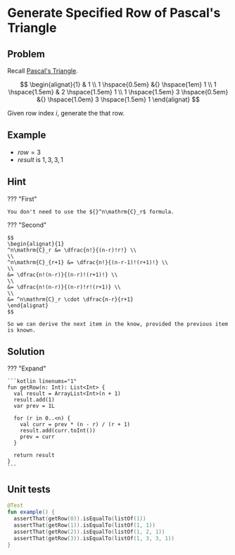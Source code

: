 # Generate Specified Row of Pascal's Triangle

<style>
.md-logo img {
  content: url('/practice/practice-light.png');
}

:root [data-md-color-scheme=slate] .md-logo img  {
  content: url('/practice/practice-dark.png');
}
</style>

## Problem

Recall [Pascal's Triangle](/maths/combinatorics/p-and-c).

$$
\begin{alignat}{1}
& 1 \\
1 \hspace{0.5em} &{} \hspace{1em} 1 \\
1 \hspace{1.5em} & 2 \hspace{1.5em} 1 \\
1 \hspace{1.5em} 3 \hspace{0.5em} &{} \hspace{1.0em} 3 \hspace{1.5em} 1
\end{alignat}
$$

Given row index $i$, generate the that row.

## Example

- $row = 3$
- $result$ is $1, 3, 3, 1$

## Hint

??? "First"

    You don't need to use the ${}^n\mathrm{C}_r$ formula.

??? "Second"

    $$
    \begin{alignat}{1}
    ^n\mathrm{C}_r &= \dfrac{n!}{(n-r)!r!} \\
    \\
    ^n\mathrm{C}_{r+1} &= \dfrac{n!}{(n-r-1)!(r+1)!} \\
    \\
    &= \dfrac{n!(n-r)}{(n-r)!(r+1)!} \\
    \\
    &= \dfrac{n!(n-r)}{(n-r)!r!(r+1)} \\
    \\
    &= ^n\mathrm{C}_r \cdot \dfrac{n-r}{r+1}
    \end{alignat}
    $$

    So we can derive the next item in the know, provided the previous item is known.

## Solution

??? "Expand"

    ```kotlin linenums="1"
    fun getRow(n: Int): List<Int> {
      val result = ArrayList<Int>(n + 1)
      result.add(1)
      var prev = 1L

      for (r in 0..<n) {
        val curr = prev * (n - r) / (r + 1)
        result.add(curr.toInt())
        prev = curr
      }

      return result
    }
    ```

## Unit tests

```kotlin linenums="1"
@Test
fun example() {
  assertThat(getRow(0)).isEqualTo(listOf(1))
  assertThat(getRow(1)).isEqualTo(listOf(1, 1))
  assertThat(getRow(2)).isEqualTo(listOf(1, 2, 1))
  assertThat(getRow(3)).isEqualTo(listOf(1, 3, 3, 1))
}
```
